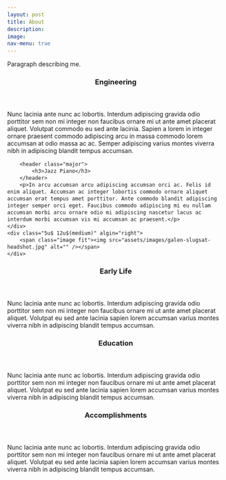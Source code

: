 ```yaml
---
layout: post
title: About
description:
image:
nav-menu: true
---
```



<!-- <h2 id="content">Sample Content</h2> -->
<p>Paragraph describing me.</p>
<div class="row">
	<div class="7u 12u$(medium)">
		<header class="major">
			<h3>Engineering</h3>
		</header>
		<p>Nunc lacinia ante nunc ac lobortis. Interdum adipiscing gravida odio porttitor sem non mi integer non faucibus ornare mi ut ante amet placerat aliquet. Volutpat commodo eu sed ante lacinia. Sapien a lorem in integer ornare praesent commodo adipiscing arcu in massa commodo lorem accumsan at odio massa ac ac. Semper adipiscing varius montes viverra nibh in adipiscing blandit tempus accumsan.</p>
		
		<header class="major">
			<h3>Jazz Piano</h3>
		</header>
		<p>In arcu accumsan arcu adipiscing accumsan orci ac. Felis id enim aliquet. Accumsan ac integer lobortis commodo ornare aliquet accumsan erat tempus amet porttitor. Ante commodo blandit adipiscing integer semper orci eget. Faucibus commodo adipiscing mi eu nullam accumsan morbi arcu ornare odio mi adipiscing nascetur lacus ac interdum morbi accumsan vis mi accumsan ac praesent.</p>
	</div>
	<div class="5u$ 12u$(medium)" algin="right">
		<span class="image fit"><img src="assets/images/galen-slugsat-headshot.jpg" alt="" /></span>
	</div>
</div>

<!-- Break -->
<div class="row">
	<div class="4u 12u$(medium)">
		<header class="major">
			<h3>Early Life</h3>
		</header>
		<p>Nunc lacinia ante nunc ac lobortis. Interdum adipiscing gravida odio porttitor sem non mi integer non faucibus ornare mi ut ante amet placerat aliquet. Volutpat eu sed ante lacinia sapien lorem accumsan varius montes viverra nibh in adipiscing blandit tempus accumsan.</p>
	</div>
	<div class="4u 12u$(medium)">
		<header class="major">
			<h3>Education</h3>
		</header>
		<p>Nunc lacinia ante nunc ac lobortis. Interdum adipiscing gravida odio porttitor sem non mi integer non faucibus ornare mi ut ante amet placerat aliquet. Volutpat eu sed ante lacinia sapien lorem accumsan varius montes viverra nibh in adipiscing blandit tempus accumsan.</p>
	</div>
	<div class="4u$ 12u$(medium)">
		<header class="major">
			<h3>Accomplishments</h3>
		</header>
		<p>Nunc lacinia ante nunc ac lobortis. Interdum adipiscing gravida odio porttitor sem non mi integer non faucibus ornare mi ut ante amet placerat aliquet. Volutpat eu sed ante lacinia sapien lorem accumsan varius montes viverra nibh in adipiscing blandit tempus accumsan.</p>
	</div>
</div>